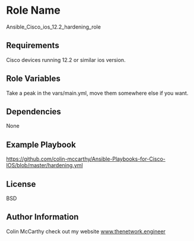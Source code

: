 Role Name
=========

Ansible_Cisco_ios_12.2_hardening_role


Requirements
------------

Cisco devices running 12.2 or similar ios version.


Role Variables
--------------

Take a peak in the vars/main.yml, move them somewhere else if you want.
    

Dependencies
------------

None


Example Playbook
----------------

https://github.com/colin-mccarthy/Ansible-Playbooks-for-Cisco-IOS/blob/master/hardening.yml
    
       
License
-------

BSD


Author Information
------------------

Colin McCarthy check out my website www.thenetwork.engineer


